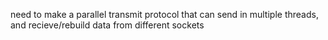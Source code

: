 need to make a parallel transmit protocol that can send in multiple threads, and recieve/rebuild data from different sockets